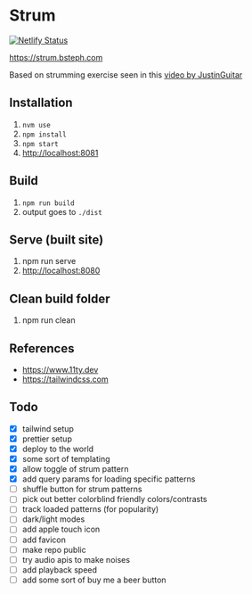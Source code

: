 # Strum

[![Netlify Status](https://api.netlify.com/api/v1/badges/cecf8501-8458-495e-a9d6-75211e041e71/deploy-status)](https://app.netlify.com/sites/fervent-leakey-947339/deploys)

<https://strum.bsteph.com>

Based on strumming exercise seen in this [video by JustinGuitar](https://www.youtube.com/watch?v=CjM5fyXoV8w)

## Installation

1. `nvm use`
2. `npm install`
3. `npm start`
4. <http://localhost:8081>

## Build

1. `npm run build`
2. output goes to `./dist`

## Serve (built site)

1. npm run serve
2. <http://localhost:8080>

## Clean build folder

1. npm run clean

## References

- <https://www.11ty.dev>
- <https://tailwindcss.com>

## Todo

- [x] tailwind setup
- [x] prettier setup
- [x] deploy to the world
- [x] some sort of templating
- [x] allow toggle of strum pattern
- [x] add query params for loading specific patterns
- [ ] shuffle button for strum patterns
- [ ] pick out better colorblind friendly colors/contrasts
- [ ] track loaded patterns (for popularity)
- [ ] dark/light modes
- [ ] add apple touch icon
- [ ] add favicon
- [ ] make repo public
- [ ] try audio apis to make noises
- [ ] add playback speed
- [ ] add some sort of buy me a beer button
